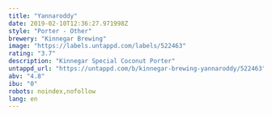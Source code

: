 ```yaml
---
title: "Yannaroddy"
date: 2019-02-10T12:36:27.971998Z
style: "Porter - Other"
brewery: "Kinnegar Brewing"
image: "https://labels.untappd.com/labels/522463"
rating: "3.7"
description: "Kinnegar Special Coconut Porter"
untappd_url: "https://untappd.com/b/kinnegar-brewing-yannaroddy/522463"
abv: "4.8"
ibu: "0"
robots: noindex,nofollow
lang: en
---
```

